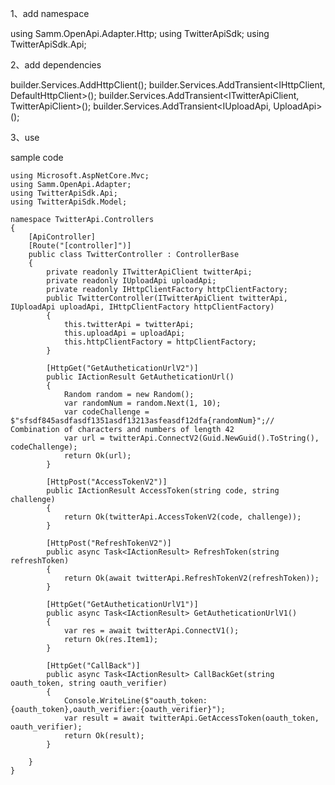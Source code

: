 1、add namespace

using Samm.OpenApi.Adapter.Http;
using TwitterApiSdk;
using TwitterApiSdk.Api;

2、add dependencies

builder.Services.AddHttpClient();
builder.Services.AddTransient<IHttpClient, DefaultHttpClient>();
builder.Services.AddTransient<ITwitterApiClient, TwitterApiClient>();
builder.Services.AddTransient<IUploadApi, UploadApi>();

3、use

sample code

    using Microsoft.AspNetCore.Mvc;
    using Samm.OpenApi.Adapter;
    using TwitterApiSdk.Api;
    using TwitterApiSdk.Model;
    
    namespace TwitterApi.Controllers
    {
        [ApiController]
        [Route("[controller]")]
        public class TwitterController : ControllerBase
        {
            private readonly ITwitterApiClient twitterApi;
            private readonly IUploadApi uploadApi;
            private readonly IHttpClientFactory httpClientFactory;
            public TwitterController(ITwitterApiClient twitterApi, IUploadApi uploadApi, IHttpClientFactory httpClientFactory)
            {
                this.twitterApi = twitterApi;
                this.uploadApi = uploadApi;
                this.httpClientFactory = httpClientFactory;
            }
    
            [HttpGet("GetAutheticationUrlV2")]
            public IActionResult GetAutheticationUrl()
            {
                Random random = new Random();
                var randomNum = random.Next(1, 10);
                var codeChallenge = $"sfsdf845asdfasdf1351asdf13213asfeasdf12dfa{randomNum}";// Combination of characters and numbers of length 42
                var url = twitterApi.ConnectV2(Guid.NewGuid().ToString(), codeChallenge);
                return Ok(url);
            }
    
            [HttpPost("AccessTokenV2")]
            public IActionResult AccessToken(string code, string challenge)
            {
                return Ok(twitterApi.AccessTokenV2(code, challenge));
            }
    
            [HttpPost("RefreshTokenV2")]
            public async Task<IActionResult> RefreshToken(string refreshToken)
            {
                return Ok(await twitterApi.RefreshTokenV2(refreshToken));
            }
    
            [HttpGet("GetAutheticationUrlV1")]
            public async Task<IActionResult> GetAutheticationUrlV1()
            {
                var res = await twitterApi.ConnectV1();
                return Ok(res.Item1);
            }
    
            [HttpGet("CallBack")]
            public async Task<IActionResult> CallBackGet(string oauth_token, string oauth_verifier)
            {
                Console.WriteLine($"oauth_token:{oauth_token},oauth_verifier:{oauth_verifier}");
                var result = await twitterApi.GetAccessToken(oauth_token, oauth_verifier);
                return Ok(result);
            }
    
        }
    }
    
    
    
